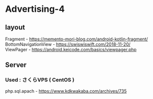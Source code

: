 # Advertising-4

## layout
Fragment -              https://memento-mori-blog.com/android-kotlin-fragment/  
BottomNavigationView -  https://swiswiswift.com/2018-11-20/  
ViewPager -             https://android.keicode.com/basics/viewpager.php  
  
## Server
### Used : さくらVPS ( CentOS )
php.sql.apach -         https://www.kdkwakaba.com/archives/735
